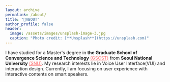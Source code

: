 ```yaml
---
layout: archive
permalink: /about/
title: "🧩ABOUT"
author_profile: false
header:
  image: /assets/images/unsplash-image-3.jpg
  caption: "Photo credit: [**Unsplash**](https://unsplash.com)"
---
```


I have studied for a Master's degree in **the Graduate School of Convergence Science and Technology** [(GSCST)](http://convergence.snu.ac.kr/main/) from **Seoul National University** [(SNU)](http://snu.ac.kr/index.html). My research interests lie in Voice User Interface(VUI) and interaction design. Currently, I am focusing on user experience with interactive contents on smart speakers. 


<html>
<head>
<meta name="viewport" content="width=device-width, initial-scale=1">
	<style>

	body {
	  color: #768390;
	  background: #FFF;
	  font-family: "Effra", Helvetica, sans-serif;
	  padding: 0;
	  -webkit-font-smoothing: antialiased; }

	h1, h2, h3, h4, h5, h6 {
	  color: #3D4351;
	  margin-top: 0; }

	a {
	  color: #FF6B6B; }
	  a:hover {
	    color: #ff9a9a;
	    text-decoration: none; }

	.example-header {
	  background: #3D4351;
	  color: #FFF;
	  font-weight: 300;
	  padding: 3em 1em;
	  text-align: center; }
	  .example-header h1 {
	    color: #FFF;
	    font-weight: 300;
	    margin-bottom: 20px; }
	  .example-header p {
	    font-size: 12px;
	    text-transform: uppercase;
	    letter-spacing: 3px;
	    font-weight: 700; }

	.container-fluid .row {
	  padding: 0 0 4em 0; }
	  .container-fluid .row:nth-child(even) {
	    background: #FFF; }

	.example-title {
	  text-align: center;
	  margin-bottom: 60px;
	  padding: 3em 0;
	  border-bottom: 1px solid #E4EAEC; }
	  .example-title p {
	    margin: 0 auto;
	    font-size: 16px;
	    max-width: 400px; }

	/*==================================
	    TIMELINE
	==================================*/
	/*-- GENERAL STYLES
	    ------------------------------*/
	.timeline {
	  line-height: 1.5em;
	  list-style: none;
	  margin: 0;
	  padding: 0;
	  width: 100%; }
	  .timeline h1, .timeline h2, .timeline h3, .timeline h4, .timeline h5, .timeline h6 {
	    line-height: inherit; }

	/*----- TIMELINE ITEM -----*/
	.timeline-item {
	  padding-left: 30px;
	  position: relative; }
	  .timeline-item:last-child {
	    padding-bottom: 0; }

	/*----- TIMELINE INFO -----*/
	.timeline-info {
	  font-size: 12px;
	  font-weight: 700;
	  letter-spacing: 3px;
	  margin: 0 0 .5em 0;
	  text-transform: uppercase;
	  white-space: nowrap; }

	/*----- TIMELINE MARKER -----*/
	.timeline-marker {
	  position: absolute;
	  top: 0;
	  bottom: 0;
	  left: 0;
	  width: 15px; }
	  .timeline-marker:before {
	    background: #FF6B6B;
	    border: 3px solid transparent;
	    border-radius: 100%;
	    content: "";
	    display: block;
	    height: 10px;
	    position: absolute;
	    top: 4px;
	    left: 0;
	    width: 10px;
	    transition: background 0.3s ease-in-out, border 0.3s ease-in-out; }
	  .timeline-marker:after {
	    content: "";
	    width: 3px;
	    background: #CCD5DB;
	    display: block;
	    position: absolute;
	    top: 24px;
	    bottom: 0;
	    left: 6px; }
	  .timeline-item:last-child .timeline-marker:after {
	    content: none; }

	.timeline-item:not(.period):hover .timeline-marker:before {
	  background: transparent;
	  border: 3px solid #FF6B6B; }

	/*----- TIMELINE CONTENT -----*/
	.timeline-content {
	  padding-bottom: 40px; }
	  .timeline-content p:last-child {
	    margin-bottom: 0; }

	/*----- TIMELINE PERIOD -----*/
	.period {
	  padding: 0; }
	  .period .timeline-info {
	    display: none; }
	  .period .timeline-marker:before {
	    background: transparent;
	    content: "";
	    width: 15px;
	    height: auto;
	    border: none;
	    border-radius: 0;
	    top: 0;
	    bottom: 30px;
	    position: absolute;
	    border-top: 3px solid #CCD5DB;
	    border-bottom: 3px solid #CCD5DB; }
	  .period .timeline-marker:after {
	    content: "";
	    height: 32px;
	    top: auto; }
	  .period .timeline-content {
	    padding: 40px 0 70px; }
	  .period .timeline-title {
	    margin: 0; }

	/*----------------------------------------------
	        MOD: TIMELINE SPLIT
	    ----------------------------------------------*/
	@media (min-width: 768px) {
	  .timeline-split .timeline, .timeline-centered .timeline {
	    display: table; }
	  .timeline-split .timeline-item, .timeline-centered .timeline-item {
	    display: table-row;
	    padding: 0; }
	  .timeline-split .timeline-info, .timeline-centered .timeline-info,
	  .timeline-split .timeline-marker,
	  .timeline-centered .timeline-marker,
	  .timeline-split .timeline-content,
	  .timeline-centered .timeline-content,
	  .timeline-split .period .timeline-info,
	  .timeline-centered .period .timeline-info {
	    display: table-cell;
	    vertical-align: top; }
	  
	  .timeline-split .timeline-marker,
	  .timeline-centered .timeline-marker {
	    position: relative; }
	  
	  .timeline-split .timeline-content,
	  .timeline-centered .timeline-content {
	    padding-left: 30px; }
	  .timeline-split .timeline-info, .timeline-centered .timeline-info {
	    padding-right: 30px; }
	  .timeline-split .period .timeline-title, .timeline-centered .period .timeline-title {
	    position: relative;
	    left: -45px; } }

	/*----------------------------------------------
	        MOD: TIMELINE CENTERED
	    ----------------------------------------------*/
	@media (min-width: 992px) {
	  .timeline-centered,
	  .timeline-centered .timeline-item,
	  .timeline-centered .timeline-info,
	  .timeline-centered .timeline-marker,
	  .timeline-centered .timeline-content {
	    display: block;
	    margin: 0;
	    padding: 0; }
	  .timeline-centered .timeline-item {
	    padding-bottom: 40px;
	    overflow: hidden; }
	  .timeline-centered .timeline-marker {
	    position: absolute;
	    left: 50%;
	    margin-left: -7.5px; }
	  .timeline-centered .timeline-info,
	  .timeline-centered .timeline-content {
	    width: 50%; }
	  .timeline-centered > .timeline-item:nth-child(odd) .timeline-info {
	    float: left;
	    text-align: right;
	    padding-right: 30px; }
	  .timeline-centered > .timeline-item:nth-child(odd) .timeline-content {
	    float: right;
	    text-align: left;
	    padding-left: 30px; }
	  .timeline-centered > .timeline-item:nth-child(even) .timeline-info {
	    float: right;
	    text-align: left;
	    padding-left: 30px; }
	  .timeline-centered > .timeline-item:nth-child(even) .timeline-content {
	    float: left;
	    text-align: right;
	    padding-right: 30px; }
	  .timeline-centered > .timeline-item.period .timeline-content {
	    float: none;
	    padding: 0;
	    width: 100%;
	    text-align: center; }
	  .timeline-centered .timeline-item.period {
	    padding: 50px 0 90px; }
	  .timeline-centered .period .timeline-marker:after {
	    height: 30px;
	    bottom: 0;
	    top: auto; }
	  .timeline-centered .period .timeline-title {
	    left: auto; } }

	/*----------------------------------------------
	        MOD: MARKER OUTLINE
	    ----------------------------------------------*/
	.marker-outline .timeline-marker:before {
	  background: transparent;
	  border-color: #FF6B6B; }

	.marker-outline .timeline-item:hover .timeline-marker:before {
	  background: #FF6B6B; }


	</style>
</head>
<body>
<script src="https://use.typekit.net/bkt6ydm.js"></script>
<script>try{Typekit.load({ async: true });}catch(e){}</script>
<!-- <header class="example-header">
    <h1 class="text-center">About Me</h1>
    <p>I am studying for a Master's degree in the Graduate School of Convergence Science and Technology <a href="http://convergence.snu.ac.kr/main/" target="_blank">(GSCST)</a> from Seoul National University <a href="http://snu.ac.kr/index.html" target="_blank">(SNU)</a>, studying under Joongseek Lee. </p>
</header> -->
<div class="col">
	<div class="container-fluid">
	    <div class="row example-basic">
	    	<h1> 👨‍🎓 EDUCATION </h1>
	        <div class="col-xs-10 col-xs-offset-1 col-sm-8 col-sm-offset-2">
	            <ul class="timeline">
	                <li class="timeline-item">
	                    <div class="timeline-info">
	                        <span>March 2018 ~ August 2020</span>
	                    </div>
	                    <div class="timeline-marker"></div>
	                    <div class="timeline-content">
	                        <h3 class="timeline-title">Seoul National University, User Experience Lab</h3>
	                        <p>서울대학교 융합과학기술대학원 디지털정보융합전공 사용자경험연구실</p>
	                    </div>
	                </li>
	                <li class="timeline-item">
	                    <div class="timeline-info">
	                        <span>March 2012 ~ Februrary 2018</span>
	                    </div>
	                    <div class="timeline-marker"></div>
	                    <div class="timeline-content">
	                        <h3 class="timeline-title">Hanyang University, College of Engineering, Information Systems Major</h3>
	                        <p>한양대학교 공과대학 정보시스템학과</p>
	                    </div>
	                </li>
	                <li class="timeline-item">
	                    <div class="timeline-info">
	                        <span>August 2016 ~ Februrary 2017</span>
	                    </div>
	                    <div class="timeline-marker"></div>
	                    <div class="timeline-content">
	                        <h3 class="timeline-title">Darmstadt University of Applied Sciences, Informatics</h3>
	                        <p>한-EU ICI ECP 교환학생 장학 프로그램</p>
	                    </div>
	                </li>
	                <li class="timeline-item">
	                    <div class="timeline-info">
	                        <span>March 2007 ~ Februrary 2010</span>
	                    </div>
	                    <div class="timeline-marker"></div>
	                    <div class="timeline-content">
	                        <h3 class="timeline-title">Daejeon Foreign Language High School, English Major</h3>
	                        <p>대전외국어고등학교 영어과</p>
	                    </div>
	                </li>
	            </ul>
	        </div>
	    </div>
	    <div class="row example-basic">
	        <h1> 🧑‍💻 WORK EXPERIENCE</h1>
		    <div class="col-xs-10 col-xs-offset-1 col-sm-8 col-sm-offset-2">
		        <ul class="timeline">
		            <li class="timeline-item">
		                <div class="timeline-info">
		                    <span>March 2019 ~ July 2019</span>
		                </div>
		                <div class="timeline-marker"></div>
		                <div class="timeline-content">
		                    <h3 class="timeline-title">Graduate Research Assistant</h3>
		                    <p>Seoul National University, Creative Fusion Project
		                    <br>서울대학교 자유전공학부 창의융합프로젝트 수업조교</p>
		                </div>
		            </li>
		            <li class="timeline-item">
		                <div class="timeline-info">
		                    <span>June 2016 ~ September 2016</span>
		                </div>
		                <div class="timeline-marker"></div>
		                <div class="timeline-content">
		                    <h3 class="timeline-title">Internship</h3>
		                    <p>Seoul City Hall Information Protection Team
		                    	<br>서울시청 정보보안팀 인턴</p>
		                </div>
		            </li>
		        </ul>
		    </div>
		</div>
		<div class="row example-basic">
	        <h1> 📚 AWARDS and HONORS</h1>
		    <div class="col-xs-10 col-xs-offset-1 col-sm-8 col-sm-offset-2">
		        <ul class="timeline">
		        	<li class="timeline-item">
		                <div class="timeline-info">
		                    <span>2020</span>
		                </div>
		                <div class="timeline-marker"></div>
		                <div class="timeline-content">
		                    <h3 class="timeline-title">Graduation Outstanding Thesis Award</h3>
		                    <p>졸업 우수 논문상</p>
		                </div>
		            </li>
		            <li class="timeline-item">
		                <div class="timeline-info">
		                    <span>2012 ~ 2017</span>
		                </div>
		                <div class="timeline-marker"></div>
		                <div class="timeline-content">
		                    <h3 class="timeline-title">Hanyang Science and Technology Scholarship</h3>
		                    <p>한양 과학 기술 장학금(100%)</p>
		                </div>
		            </li>
		            <li class="timeline-item">
		                <div class="timeline-info">
		                    <span>2016</span>
		                </div>
		                <div class="timeline-marker"></div>
		                <div class="timeline-content">
		                    <h3 class="timeline-title">EU ICI ECP Scholarship</h3>
		                    <p>교환 학생 프로그램 장학금</p>
		                </div>
		            </li>
		        </ul>
		    </div>
		</div>  	
	</div>
</div>
</body>
</html>